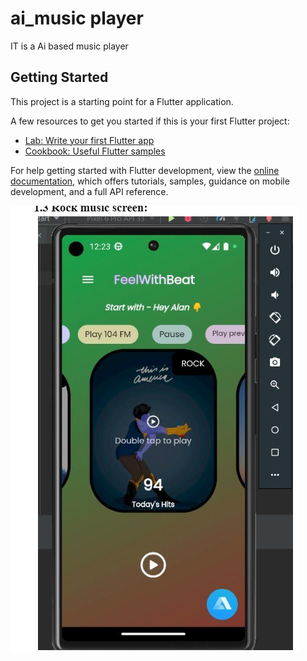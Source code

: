 # ai_music player

IT is a Ai based music player

## Getting Started

This project is a starting point for a Flutter application.

A few resources to get you started if this is your first Flutter project:

- [Lab: Write your first Flutter app](https://docs.flutter.dev/get-started/codelab)
- [Cookbook: Useful Flutter samples](https://docs.flutter.dev/cookbook)

For help getting started with Flutter development, view the
[online documentation](https://docs.flutter.dev/), which offers tutorials,
samples, guidance on mobile development, and a full API reference.

<picture>
  <source media="(prefers-color-scheme: dark)" srcset="ScreenShot/Screenshot 2023-05-17 113859.png">
  <source media="(prefers-color-scheme: light)" srcset="ScreenShot/Screenshot 2023-05-17 113859.png">
  <img alt="Shows an illustrated sun in light mode and a moon with stars in dark mode." src="ScreenShot/Screenshot 2023-05-17 113859.png">
</picture>
